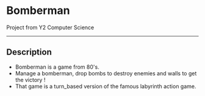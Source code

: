 # Bomberman
Project from Y2 Computer Science
***
## Description
* Bomberman is a game from 80's.
* Manage a bomberman, drop bombs to destroy enemies and walls to get the victory !
* That game is a turn_based version of the famous labyrinth action game.
